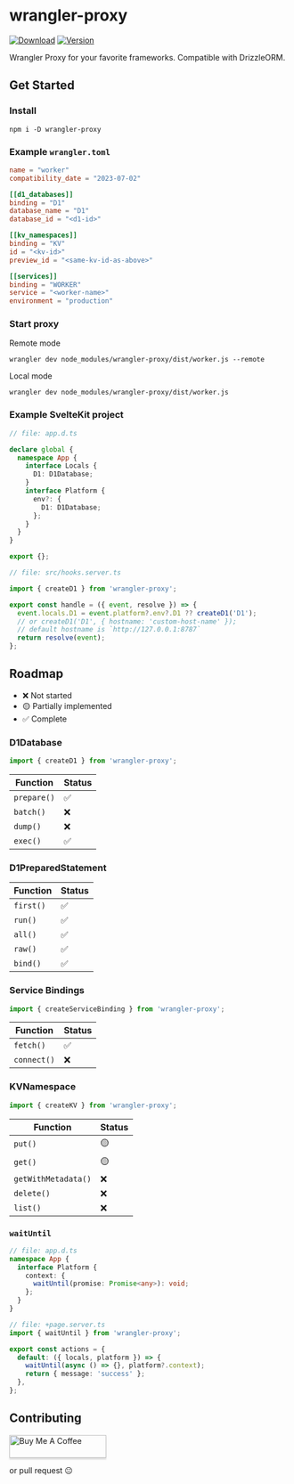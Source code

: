 # wrangler-proxy

[![Download](https://img.shields.io/npm/dt/wrangler-proxy)](https://www.npmjs.com/package/wrangler-proxy)
[![Version](https://img.shields.io/npm/v/wrangler-proxy)](https://github.com/chientrm/wrangler-proxy)

Wrangler Proxy for your favorite frameworks. Compatible with DrizzleORM.

## Get Started

### Install

```
npm i -D wrangler-proxy
```

### Example `wrangler.toml`

```toml
name = "worker"
compatibility_date = "2023-07-02"

[[d1_databases]]
binding = "D1"
database_name = "D1"
database_id = "<d1-id>"

[[kv_namespaces]]
binding = "KV"
id = "<kv-id>"
preview_id = "<same-kv-id-as-above>"

[[services]]
binding = "WORKER"
service = "<worker-name>"
environment = "production"
```

### Start proxy

Remote mode

```
wrangler dev node_modules/wrangler-proxy/dist/worker.js --remote
```

Local mode

```
wrangler dev node_modules/wrangler-proxy/dist/worker.js
```

### Example SvelteKit project

```ts
// file: app.d.ts

declare global {
  namespace App {
    interface Locals {
      D1: D1Database;
    }
    interface Platform {
      env?: {
        D1: D1Database;
      };
    }
  }
}

export {};
```

```ts
// file: src/hooks.server.ts

import { createD1 } from 'wrangler-proxy';

export const handle = ({ event, resolve }) => {
  event.locals.D1 = event.platform?.env?.D1 ?? createD1('D1');
  // or createD1('D1', { hostname: 'custom-host-name' });
  // default hostname is `http://127.0.0.1:8787`
  return resolve(event);
};
```

## Roadmap

- ❌ Not started
- 🟡 Partially implemented
- ✅ Complete

### D1Database

```ts
import { createD1 } from 'wrangler-proxy';
```

| Function    | Status |
| ----------- | ------ |
| `prepare()` | ✅     |
| `batch()`   | ❌     |
| `dump()`    | ❌     |
| `exec()`    | ✅     |

### D1PreparedStatement

| Function  | Status |
| --------- | ------ |
| `first()` | ✅     |
| `run()`   | ✅     |
| `all()`   | ✅     |
| `raw()`   | ✅     |
| `bind()`  | ✅     |

### Service Bindings

```ts
import { createServiceBinding } from 'wrangler-proxy';
```

| Function    | Status |
| ----------- | ------ |
| `fetch()`   | ✅     |
| `connect()` | ❌     |

### KVNamespace

```ts
import { createKV } from 'wrangler-proxy';
```

| Function            | Status |
| ------------------- | ------ |
| `put()`             | 🟡     |
| `get()`             | 🟡     |
| `getWithMetadata()` | ❌     |
| `delete()`          | ❌     |
| `list()`            | ❌     |

### `waitUntil`

```ts
// file: app.d.ts
namespace App {
  interface Platform {
    context: {
      waitUntil(promise: Promise<any>): void;
    };
  }
}
```

```ts
// file: +page.server.ts
import { waitUntil } from 'wrangler-proxy';

export const actions = {
  default: ({ locals, platform }) => {
    waitUntil(async () => {}, platform?.context);
    return { message: 'success' };
  },
};
```

## Contributing

<a href="https://www.buymeacoffee.com/chientrm" target="_blank"><img src="https://www.buymeacoffee.com/assets/img/custom_images/orange_img.png" alt="Buy Me A Coffee" style="height: 41px !important;width: 174px !important;box-shadow: 0px 3px 2px 0px rgba(190, 190, 190, 0.5) !important;-webkit-box-shadow: 0px 3px 2px 0px rgba(190, 190, 190, 0.5) !important;" ></a>

or pull request 😐
